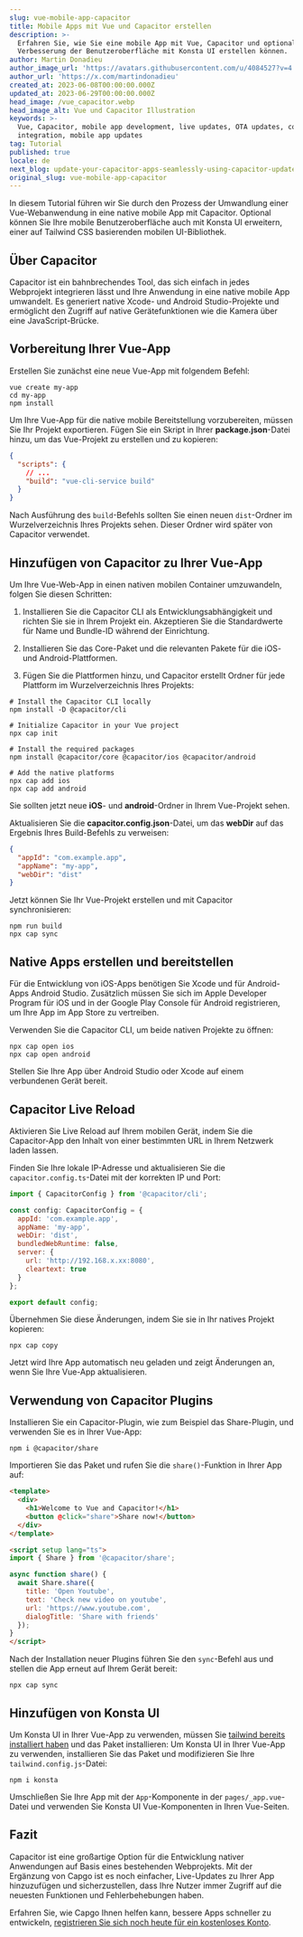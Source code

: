 ```yaml
---
slug: vue-mobile-app-capacitor
title: Mobile Apps mit Vue und Capacitor erstellen
description: >-
  Erfahren Sie, wie Sie eine mobile App mit Vue, Capacitor und optional zur
  Verbesserung der Benutzeroberfläche mit Konsta UI erstellen können.
author: Martin Donadieu
author_image_url: 'https://avatars.githubusercontent.com/u/4084527?v=4'
author_url: 'https://x.com/martindonadieu'
created_at: 2023-06-08T00:00:00.000Z
updated_at: 2023-06-29T00:00:00.000Z
head_image: /vue_capacitor.webp
head_image_alt: Vue und Capacitor Illustration
keywords: >-
  Vue, Capacitor, mobile app development, live updates, OTA updates, continuous
  integration, mobile app updates
tag: Tutorial
published: true
locale: de
next_blog: update-your-capacitor-apps-seamlessly-using-capacitor-updater
original_slug: vue-mobile-app-capacitor
---
```

In diesem Tutorial führen wir Sie durch den Prozess der Umwandlung einer Vue-Webanwendung in eine native mobile App mit Capacitor. Optional können Sie Ihre mobile Benutzeroberfläche auch mit Konsta UI erweitern, einer auf Tailwind CSS basierenden mobilen UI-Bibliothek.

## Über Capacitor

Capacitor ist ein bahnbrechendes Tool, das sich einfach in jedes Webprojekt integrieren lässt und Ihre Anwendung in eine native mobile App umwandelt. Es generiert native Xcode- und Android Studio-Projekte und ermöglicht den Zugriff auf native Gerätefunktionen wie die Kamera über eine JavaScript-Brücke.

## Vorbereitung Ihrer Vue-App

Erstellen Sie zunächst eine neue Vue-App mit folgendem Befehl:

```shell
vue create my-app
cd my-app
npm install
```

Um Ihre Vue-App für die native mobile Bereitstellung vorzubereiten, müssen Sie Ihr Projekt exportieren. Fügen Sie ein Skript in Ihrer **package.json**-Datei hinzu, um das Vue-Projekt zu erstellen und zu kopieren:

```json
{
  "scripts": {
    // ...
    "build": "vue-cli-service build"
  }
}
```

Nach Ausführung des `build`-Befehls sollten Sie einen neuen `dist`-Ordner im Wurzelverzeichnis Ihres Projekts sehen. Dieser Ordner wird später von Capacitor verwendet.

## Hinzufügen von Capacitor zu Ihrer Vue-App

Um Ihre Vue-Web-App in einen nativen mobilen Container umzuwandeln, folgen Sie diesen Schritten:

1. Installieren Sie die Capacitor CLI als Entwicklungsabhängigkeit und richten Sie sie in Ihrem Projekt ein. Akzeptieren Sie die Standardwerte für Name und Bundle-ID während der Einrichtung.

2. Installieren Sie das Core-Paket und die relevanten Pakete für die iOS- und Android-Plattformen.

3. Fügen Sie die Plattformen hinzu, und Capacitor erstellt Ordner für jede Plattform im Wurzelverzeichnis Ihres Projekts:

```shell
# Install the Capacitor CLI locally
npm install -D @capacitor/cli

# Initialize Capacitor in your Vue project
npx cap init

# Install the required packages
npm install @capacitor/core @capacitor/ios @capacitor/android

# Add the native platforms
npx cap add ios
npx cap add android
```

Sie sollten jetzt neue **iOS**- und **android**-Ordner in Ihrem Vue-Projekt sehen.

Aktualisieren Sie die **capacitor.config.json**-Datei, um das **webDir** auf das Ergebnis Ihres Build-Befehls zu verweisen:

```json
{
  "appId": "com.example.app",
  "appName": "my-app",
  "webDir": "dist"
}
```

Jetzt können Sie Ihr Vue-Projekt erstellen und mit Capacitor synchronisieren:

```shell
npm run build
npx cap sync
```

## Native Apps erstellen und bereitstellen

Für die Entwicklung von iOS-Apps benötigen Sie Xcode und für Android-Apps Android Studio. Zusätzlich müssen Sie sich im Apple Developer Program für iOS und in der Google Play Console für Android registrieren, um Ihre App im App Store zu vertreiben.

Verwenden Sie die Capacitor CLI, um beide nativen Projekte zu öffnen:

```shell
npx cap open ios
npx cap open android
```

Stellen Sie Ihre App über Android Studio oder Xcode auf einem verbundenen Gerät bereit.

## Capacitor Live Reload

Aktivieren Sie Live Reload auf Ihrem mobilen Gerät, indem Sie die Capacitor-App den Inhalt von einer bestimmten URL in Ihrem Netzwerk laden lassen.

Finden Sie Ihre lokale IP-Adresse und aktualisieren Sie die `capacitor.config.ts`-Datei mit der korrekten IP und Port:

```javascript
import { CapacitorConfig } from '@capacitor/cli';

const config: CapacitorConfig = {
  appId: 'com.example.app',
  appName: 'my-app',
  webDir: 'dist',
  bundledWebRuntime: false,
  server: {
    url: 'http://192.168.x.xx:8080',
    cleartext: true
  }
};

export default config;
```

Übernehmen Sie diese Änderungen, indem Sie sie in Ihr natives Projekt kopieren:

```shell
npx cap copy
```

Jetzt wird Ihre App automatisch neu geladen und zeigt Änderungen an, wenn Sie Ihre Vue-App aktualisieren.

## Verwendung von Capacitor Plugins

Installieren Sie ein Capacitor-Plugin, wie zum Beispiel das Share-Plugin, und verwenden Sie es in Ihrer Vue-App:

```shell
npm i @capacitor/share
```

Importieren Sie das Paket und rufen Sie die `share()`-Funktion in Ihrer App auf:

```html
<template>
  <div>
    <h1>Welcome to Vue and Capacitor!</h1>
    <button @click="share">Share now!</button>
  </div>
</template>

<script setup lang="ts">
import { Share } from '@capacitor/share';

async function share() {
  await Share.share({
    title: 'Open Youtube',
    text: 'Check new video on youtube',
    url: 'https://www.youtube.com',
    dialogTitle: 'Share with friends'
  });
}
</script>
```

Nach der Installation neuer Plugins führen Sie den `sync`-Befehl aus und stellen die App erneut auf Ihrem Gerät bereit:

```
npx cap sync
```

## Hinzufügen von Konsta UI

Um Konsta UI in Ihrer Vue-App zu verwenden, müssen Sie [tailwind bereits installiert haben](https://tailwindcss.com/docs/guides/vite/#vue) und das Paket installieren:
Um Konsta UI in Ihrer Vue-App zu verwenden, installieren Sie das Paket und modifizieren Sie Ihre `tailwind.config.js`-Datei:

```shell
npm i konsta
```

Umschließen Sie Ihre App mit der `App`-Komponente in der `pages/_app.vue`-Datei und verwenden Sie Konsta UI Vue-Komponenten in Ihren Vue-Seiten.

## Fazit

Capacitor ist eine großartige Option für die Entwicklung nativer Anwendungen auf Basis eines bestehenden Webprojekts. Mit der Ergänzung von Capgo ist es noch einfacher, Live-Updates zu Ihrer App hinzuzufügen und sicherzustellen, dass Ihre Nutzer immer Zugriff auf die neuesten Funktionen und Fehlerbehebungen haben.

Erfahren Sie, wie Capgo Ihnen helfen kann, bessere Apps schneller zu entwickeln, [registrieren Sie sich noch heute für ein kostenloses Konto](/register/).
